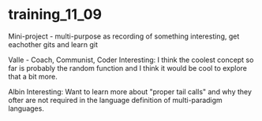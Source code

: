 # training_11_09
Mini-project - multi-purpose as recording of something interesting, get eachother gits and learn git

Valle - Coach, Communist, Coder
Interesting: I think the coolest concept so far is probably the random function and I think it would be cool
to explore that a bit more.

Albin
Interesting: Want to learn more about "proper tail calls" and why they ofter are not required in the language definition of multi-paradigm languages.
